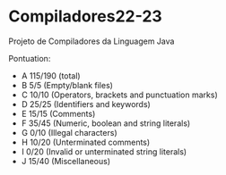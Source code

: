 # Compiladores22-23
Projeto de Compiladores da Linguagem Java


Pontuation:
- A 115/190 (total)
- B 5/5 (Empty/blank files)
- C 10/10 (Operators, brackets and punctuation marks)
- D 25/25 (Identifiers and keywords)
- E 15/15 (Comments)
- F 35/45 (Numeric, boolean and string literals)
- G 0/10 (Illegal characters)
- H 10/20 (Unterminated comments)
- I 0/20 (Invalid or unterminated string literals)
- J 15/40 (Miscellaneous)